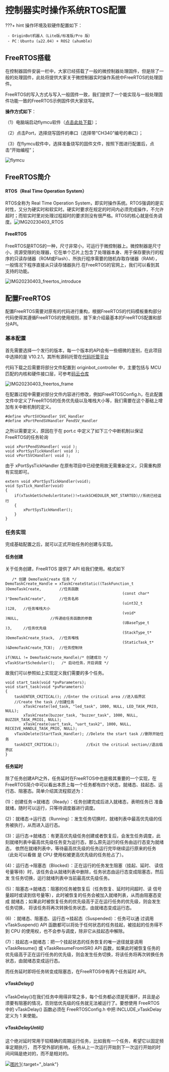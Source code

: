 

# **控制器实时操作系统RTOS配置**

???+ hint
    操作环境及软硬件配置如下：
    

     - OriginBot机器人（Lite版/标准版/Pro 版）
     - PC：Ubuntu (≥22.04) + ROS2 (≥humble)



## **FreeRTOS搭载**

在控制器固件安装一栏中，大家已经搭载了一般的微控制器处理固件，但是除了一般的处理固件，此处将提供大家关于微控制器实时操作系统中FreeRTOS的处理固件。

FreeRTOS的写入方式与写入一般固件一致，我们提供了一个能实现与一般处理固件功能一致的FreeRTOS示例固件供大家烧写。

**操作方式如下**：

（1）电脑端启动flymcu软件（[点击此处下载](../material/common_software.md)）；

（2）点击Port，选择烧写固件的串口（选择带“CH340”编号的串口）；

（3）在flymcu软件中，选择准备烧写的固件文件，按照下图进行配置后，点击“开始编程”；

![flymcu](../../assets/img/originbot_freertos/flymuc_zh.png)



## **FreeRTOS简介**

#### RTOS（Real Time Operation System）

RTOS全称为 Real Time Operation System，即实时操作系统。RTOS强调的是实时性，又分为硬实时和软实时。硬实时要求在规定的时间内必须完成操作，不允许超时；而软实时里对处理过程超时的要求则没有很严格。RTOS的核心就是任务调度。![IMG20230403_RTOS](../../assets/img/originbot_freertos/IMG20230403_RTOS.png)

#### FreeRTOS

FreeRTOS是RTOS的一种，尺寸非常小，可运行于微控制器上。微控制器是尺寸小，资源受限的处理器，它在单个芯片上包含了处理器本身、用于保存要执行的程序的只读存储器（ROM或Flash）、所执行程序需要的随机存取存储器（RAM），一般情况下程序直接从只读存储器执行.在FreeRTOS的官网上，我们可以看到其支持的功能。

![IMG20230403_freertos_introduce](../../assets/img/originbot_freertos/IMG20230403_freertos_introduce.png)

## **配置FreeRTOS**

配置FreeRTOS需要对原有的代码进行重构，根据FreeRTOS的代码模板重构部分代码使得其遵循FreeRTOS的使用规则，接下来介绍最基本的FreeRTOS配置和部分API。

### 基本配置

首先需要选择一个发行的版本，每一个版本的API会有一些细微的差别，在此项目中选择的是  V10.2.1，其所有源码托管在[代码托管平台](https://sourceforge.net/projects/freertos/files/FreeRTOS/) 

代码下载之后需要将部分文件配置到 originbot_controller 中，主要包括与 MCU 匹配的内核和硬件接口层，可参考[码云仓库](https://gitee.com/guyuehome/originbot_controller/tree/support_Freertos/source/originbot_controller_project/FreeRTOS)

![IMG20230403_freertos_frame](../../assets/img/originbot_freertos/IMG20230403_freertos_frame.png)

在配置过程中需要对部分文件内容进行修改，例如FreeRTOSConfig.h，在此配置文件中定义了FreeRTOS的任务优先级以及堆栈大小等，我们需要在这个基础上增加有关中断机制的定义。

```
#define vPortSVCHandler SVC_Handler
#define xPortPendSVHandler PendSV_Handler
```

之所以需要定义，原因在于在 port.c 中定义了如下三个中断机制以保证FreeRTOS的任务轮询

```
void xPortPendSVHandler( void );
void xPortSysTickHandler( void );
void vPortSVCHandler( void );
```

由于 xPortSysTickHandler 在原有项目中已经使用故无需重新定义，只需重构原有实现即可。

```
extern void xPortSysTickHandler(void);
void SysTick_Handler(void) 
{
    if(xTaskGetSchedulerState()!=taskSCHEDULER_NOT_STARTED)//系统已经运行
    {
        xPortSysTickHandler();	
    }
}
```

### 任务实现

完成基础配置之后，就可以正式开始任务的创建与实现。

#### 任务创建

关于任务创建，FreeRTOS 提供了 API 给我们使用。格式如下

	   /* 创建 DemoTaskCreate 任务 */
	DemoTaskCreate_Handle = xTaskCreateStatic((TaskFunction_t	)DemoTaskCreate,		//任务函数
														(const char* 	)"DemoTaskCreate",		//任务名称
														(uint32_t 		)128,	//任务堆栈大小
														(void* 		  	)NULL,				//传递给任务函数的参数
														(UBaseType_t 	)3, 	//任务优先级
														(StackType_t*   )DemoTaskCreate_Stack,	//任务堆栈
														(StaticTask_t*  )&DemoTaskCreate_TCB);	//任务控制块   
															
	if(NULL != DemoTaskCreate_Handle)/* 创建成功 */
	vTaskStartScheduler();   /* 启动任务，开启调度 */
故我们可以参照如上实现定义我们需要的多个任务。

```
void start_task(void *pvParameters);
void start_task(void *pvParameters)
{
    taskENTER_CRITICAL(); //Enter the critical area //进入临界区
    //Create the task //创建任务
		xTaskCreate(led_task, "led_task", 1000, NULL, LED_TASK_PRIO, NULL);
		xTaskCreate(buzzer_task, "buzzer_task", 1000, NULL, BUZZER_TASK_PRIO1, NULL);
		xTaskCreate(uart_task, "uart_task2", 1000, NULL, RECEIVE_HANDLE_TASK_PRIO, NULL);
    vTaskDelete(StartTask_Handler); //Delete the start task //删除开始任务
    taskEXIT_CRITICAL();            //Exit the critical section//退出临界区
}
```

#### 任务延时

除了任务创建API之外，任务延时在FreeRTOS中也是极其重要的一个实现，在FreeRTOS简介中可以看出本质上每一个任务都有四个状态，就绪态、挂起态、运行态、阻塞态。简单介绍其流程叙述为：

(1)：创建任务→就绪态（Ready）：任务创建完成后进入就绪态，表明任务已 准备就绪，随时可以运行，只等待调度器进行调度。

(2)：就绪态→运行态（Running）：发生任务切换时，就绪列表中最高优先级的任务被执行，从而进入运行态。

(3)：运行态→就绪态：有更高优先级任务创建或者恢复后，会发生任务调度，此刻就绪列表中最高优先级任务变为运行态，那么原先运行的任务由运行态变为就绪态， 依然在就绪列表中，等待最高优先级的任务运行完毕继续运行原来的任务（此处可以看做 是 CPU 使用权被更高优先级的任务抢占了）。

(4)：运行态→阻塞态（Blocked）：正在运行的任务发生阻塞（挂起、延时、 读信号量等待）时，该任务会从就绪列表中删除，任务状态由运行态变成阻塞态，然后发 生任务切换，运行就绪列表中当前最高优先级任务。

(5)：阻塞态→就绪态：阻塞的任务被恢复后（任务恢复、延时时间超时、读 信号量超时或读到信号量等），此时被恢复的任务会被加入就绪列表，从而由阻塞态变成 就绪态；如果此时被恢复任务的优先级高于正在运行任务的优先级，则会发生任务切换， 将该任务将再次转换任务状态，由就绪态变成运行态。

(6) ：就绪态、阻塞态、运行态→挂起态（Suspended）：任务可以通 过调用 vTaskSuspend() API 函数都可以将处于任何状态的任务挂起，被挂起的任务得不到 CPU 的使用权，也不会参与调度，除非它从挂起态中解除。

(7)：挂起态→就绪态：把一个挂起状态的任务恢复的唯一途径就是调用 vTaskResume() 或 vTaskResumeFromISR() API 函数，如果此时被恢复任务的优先级高于正在运行任务的优先级，则会发生任务切换，将该任务将再次转换任务状态，由就绪态变成运行态。

而任务延时即将任务转变成阻塞态，在FreeRTOS中有两个任务延时 API。

##### vTaskDelay()

vTaskDelay()在我们任务中用得非常之多，每个任务都必须是死循环，并且是必须要有阻塞的情况，否则低优先级的任务就无法被运行了。要想使用 FreeRTOS 中的 vTaskDelay() 函数必须在 FreeRTOSConfig.h 中把 INCLUDE_vTaskDelay 定义为 1 来使能。

##### vTaskDelayUntil()

这个绝对延时常用于较精确的周期运行任务，比如我有一个任务，希望它以固定频率定期执行， 而不受外部的影响，任务从上一次运行开始到下一次运行开始的时间间隔是绝对的，而不是相对的。






[![图片1](../../assets/img/footer.png)](https://www.guyuehome.com/){:target="_blank"}

